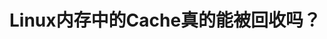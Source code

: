# Linux内存中的Cache真的能被回收吗？
[](https://mp.weixin.qq.com/s/2JrvKF3QJ2GT8DhnM9laBg)
[](https://zorro.gitbooks.io/poor-zorro-s-linux-book/content/linuxnei-cun-zhong-de-cache-zhen-de-neng-bei-hui-shou-yao-ff1f.html)